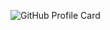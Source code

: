 ![GitHub Profile Card](https://fancy-readme-stats.vercel.app/api?username=Gebuildet&show_icons=true&theme=forest&email=luca@nextfight.net&description=UI/UX%20Designer%20and%20Frontend-Developer&include_all_commits=true)
